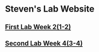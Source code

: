 # Steven's Lab Website

## [First Lab Week 2(1-2)](https://stevendtran.github.io/CSE-15L-Lab-1/lab1.html)
## [Second Lab Week 4(3-4)](https://stevendtran.github.io/CSE-15L-Labs/labReport2.html)
